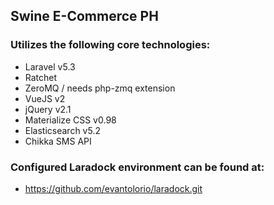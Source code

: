 ## Swine E-Commerce PH

<!-- Swine E-Commerce PH is an E-Commerce System for Breeder Swine and Boar Semen in the Philippines. It is currently under development in the Institute of Computer Science - University of the Philippines Los Banos (ICS-UPLB). This project is a collaborative effort of the ICS-UPLB, Philippine Council for Agriculture, Aquatic and Natural Resources Research and Development (PCAARRD), and  the Bureau of Animal Industry(BAI) as the secretariat of Accredited Swine Breeders Association of the Philippines (ASBAP). -->

### Utilizes the following core technologies:

* Laravel v5.3
* Ratchet
* ZeroMQ / needs php-zmq extension
* VueJS v2
* jQuery v2.1
* Materialize CSS v0.98
* Elasticsearch v5.2
* Chikka SMS API

### Configured Laradock environment can be found at:

* https://github.com/evantolorio/laradock.git
